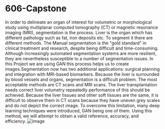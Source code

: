 # 606-Capstone
In order to delineate an organ of interest for volumetric or morphological study using multiplanar computed tomography (CT) or magnetic resonance imaging (MRI), segmentation is the process. Liver is the organ which has different pathology such as fat, iron deposits etc.
To segment it there are different methods. The Manual segmentation is the "gold standard" in clinical treatment and research, despite being difficult and time-consuming. Although increasingly automated segmentation systems are more resilient, they are nevertheless susceptible to a number of segmentation issues.  In this Project we are using GAN  this process helps us to create images.Segmentation now has two additional applications: surgical planning and integration with MRI-based biomarkers.
Because the liver is surrounded by blood vessels and organs, segmentation is a difficult problem. The most acceptable methods are CT scans and MRI scans. The liver transplantation needs correct liver volumetry repeatedly performance of this should be achieved. Because the liver tissues and other soft tissues are the same, it is difficult to observe them in CT scans because they have uneven grey scales and do not depict the correct image. To overcome this limitation, many deep learning techniques were introduced, GAN being one of them. Using this method, we will attempt to obtain a valid reference, accuracy, and efficiency.
![image](https://user-images.githubusercontent.com/66125929/224460347-a4630d23-b770-4f11-af27-91a09abb45d0.png)
